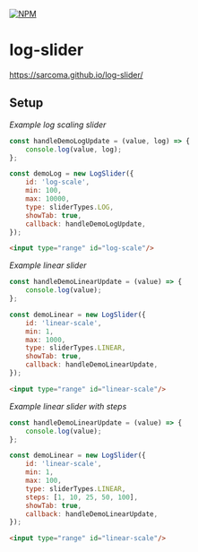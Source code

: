 [![NPM](https://img.shields.io/npm/v/@orderandchaos/log-slider.svg)](https://www.npmjs.com/package/@orderandchaos/log-slider)


# log-slider

https://sarcoma.github.io/log-slider/

## Setup

*Example log scaling slider*
```javascript
const handleDemoLogUpdate = (value, log) => {
    console.log(value, log);
};

const demoLog = new LogSlider({
    id: 'log-scale',
    min: 100,
    max: 10000,
    type: sliderTypes.LOG,
    showTab: true,
    callback: handleDemoLogUpdate,
});
```

```html
<input type="range" id="log-scale"/>
```

*Example linear slider*
```javascript
const handleDemoLinearUpdate = (value) => {
    console.log(value);
};

const demoLinear = new LogSlider({
    id: 'linear-scale',
    min: 1,
    max: 1000,
    type: sliderTypes.LINEAR,
    showTab: true,
    callback: handleDemoLinearUpdate,
});
```

```html
<input type="range" id="linear-scale"/>
```

*Example linear slider with steps*
```javascript
const handleDemoLinearUpdate = (value) => {
    console.log(value);
};

const demoLinear = new LogSlider({
    id: 'linear-scale',
    min: 1,
    max: 100,
    type: sliderTypes.LINEAR,
    steps: [1, 10, 25, 50, 100],
    showTab: true,
    callback: handleDemoLinearUpdate,
});
```

```html
<input type="range" id="linear-scale"/>
```
